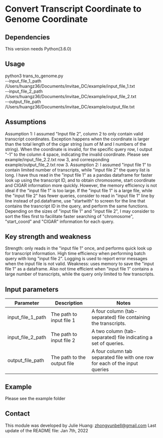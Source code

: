 # Convert Transcript Coordinate to Genome Coordinate

## Dependencies
This version needs Python(3.6.0)

## Usage
python3 trans_to_genome.py \
        --input_file_1_path /Users/huangz36/Documents/invitae_DC/example/input_file_1.txt \
        --input_file_2_path /Users/huangz36/Documents/invitae_DC/example/input_file_2.txt \
        --output_file_path /Users/huangz36/Documents/invitae_DC/example/output_file.txt

## Assumptions
Assumption 1: I assumed "Input file 2", column 2 to only contain valid transcript coordinates. Exception happens when the coordinate is larger than the total length of the cigar string (sum of M and I numbers of the string). When the coordinate is invalid, for the specific query row, I output "-1" to the column 4 space, indicating the invalid coordinate. Please see example/input_file_2.2.txt row 3, and corresponding example/output_file_2.txt row 3. 
Assumption 2: I assumed "input file 1" to contain limited number of transcripts, while "input file 2" the query list is long. I have thus read in the "input file 1" as a pandas dataframe for faster look up using the transcript ID, and to obtain chromosome, start coordinate and CIGAR information more quickly. However, the memory efficiency is not ideal if the "input file 1" is too large. If the "input file 1" is a large file, while the "input file 2" has fewer queries, consider to read in "input file 1" line by line instead of pd.dataframe, use "startwith" to screen for the line that contains the trasncript ID in the query, and perform the same functions. Depending on the sizes of "input file 1" and "input file 2", I may consider to sort the files first to facilitate faster searching of "chromosome", "start_coord" and "CIGAR" information for each query.  

## Key strength and weakness
Strength: only reads in the "input file 1" once, and performs quick look up for transcript information. High time efficiency when performing batch query with long "input file 2". Logging is used to report error messages when the input file is not valid. 
Weakness: uses memory to save the "input file 1" as a dataframe. Also not time efficient when "input file 1" contains a large number of transcripts, while the query only limited to few transcripts. 

## Input parameters
| Parameter       | Description                          | Notes |
| --------------- | ------------------------------------ | ----- |
| input_file_1_path | The path to input file 1 | A four column (tab-separated) file containing the transcripts. |
| input_file_2_path | The path to input file 2 | A two column (tab-separated) file indicating a set of queries. |
| output_file_path  | The path to the output file | A four column tab separated file with one row for each of the input queries  |

## 

## Example
Please see the example folder

## Contact
This module was developed by Julie Huang: zhongyunbell@gmail.com
Last update of the README file: Jan 7th, 2022

